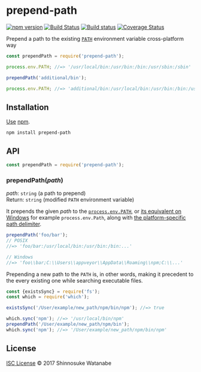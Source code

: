 # prepend-path

[![npm version](https://img.shields.io/npm/v/prepend-path.svg)](https://www.npmjs.com/package/prepend-path)
[![Build Status](https://travis-ci.org/shinnn/prepend-path.svg?branch=master)](https://travis-ci.org/shinnn/prepend-path)
[![Build status](https://ci.appveyor.com/api/projects/status/h8qwn7njkrds617j/branch/master?svg=true)](https://ci.appveyor.com/project/ShinnosukeWatanabe/prepend-path/branch/master)
[![Coverage Status](https://img.shields.io/coveralls/shinnn/prepend-path.svg)](https://coveralls.io/github/shinnn/prepend-path?branch=master)

Prepend a path to the existing [`PATH`](http://pubs.opengroup.org/onlinepubs/000095399/basedefs/xbd_chap08.html#tag_08_03) environment variable cross-platform way

```javascript
const prependPath = require('prepend-path');

process.env.PATH; //=> '/usr/local/bin:/usr/bin:/bin:/usr/sbin:/sbin'

prependPath('additional/bin');

process.env.PATH; //=> 'additional/bin:/usr/local/bin:/usr/bin:/bin:/usr/sbin:/sbin'
```

## Installation

[Use](https://docs.npmjs.com/cli/install) [npm](https://docs.npmjs.com/getting-started/what-is-npm).

```
npm install prepend-path
```

## API

```javascript
const prependPath = require('prepend-path');
```

### prependPath(*path*)

*path*: `string` (a path to prepend)  
Return: `string` (modified `PATH` environment variable)

It prepends the given *path* to the [`process.env.PATH`](https://nodejs.org/api/process.html#process_process_env), or [its equivalent on Windows](https://stackoverflow.com/questions/7199039/file-paths-in-windows-environment-not-case-sensitive/7199074#7199074) for example `process.env.Path`, along with [the platform-specific path delimiter](https://nodejs.org/api/path.html#path_path_delimiter).

```javascript
prependPath('foo/bar');
// POSIX
//=> 'foo/bar:/usr/local/bin:/usr/bin:/bin:...'

// Windows
//=> 'foo\\bar;C:\\Users\\appveyor\\AppData\\Roaming\\npm;C:\\...'
```

Prepending a new path to the `PATH` is, in other words, making it precedent to the every existing one while searching executable files.

```javascript
const {existsSync} = require('fs');
const which = require('which');

existsSync('/User/example/new_path/npm/bin/npm'); //=> true

which.sync('npm'); //=> '/usr/local/bin/npm'
prependPath('/User/example/new_path/npm/bin');
which.sync('npm'); //=> '/User/example/new_path/npm/bin/npm'
```

## License

[ISC License](./LICENSE) © 2017 Shinnosuke Watanabe

